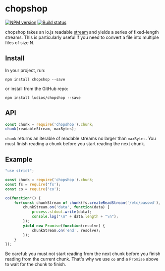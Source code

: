chopshop
===

[![NPM version][npm-image]][npm-url]
[![Build status][travis-image]][travis-url]

chopshop takes an io.js readable [stream](https://iojs.org/api/stream.html) and yields a series of fixed-length streams.  This is particularly useful if you need to convert a file into multiple files of size N.


Install
---

In your project, run:

```
npm install chopshop --save
```

or install from the GitHub repo:

```
npm install ludios/chopshop --save
```


API
---
```js
const chunk = require('chopshop').chunk;
chunk(readableStream, maxBytes);
```

`chunk` returns an iterable of readable streams no larger than `maxBytes`.  You must finish reading a chunk before you start reading the next chunk.


Example
---

```js
"use strict";

const chunk = require('chopshop').chunk;
const fs = require('fs');
const co = require('co');

co(function*() {
	for(const chunkStream of chunk(fs.createReadStream('/etc/passwd'), 100)) {
		chunkStream.on('data', function(data) {
			process.stdout.write(data);
			console.log("\n" + data.length + "\n");
		});
		yield new Promise(function(resolve) {
			chunkStream.on('end', resolve);
		});
	}
});
```

Be careful: you must not start reading from the next chunk before you finish
reading from the current chunk.  That's why we use `co` and a `Promise` above
to wait for the chunk to finish.

[npm-image]: https://img.shields.io/npm/v/chopshop.svg
[npm-url]: https://npmjs.org/package/chopshop
[travis-image]: https://img.shields.io/travis/ludios/chopshop.svg
[travis-url]: https://travis-ci.org/ludios/chopshop
